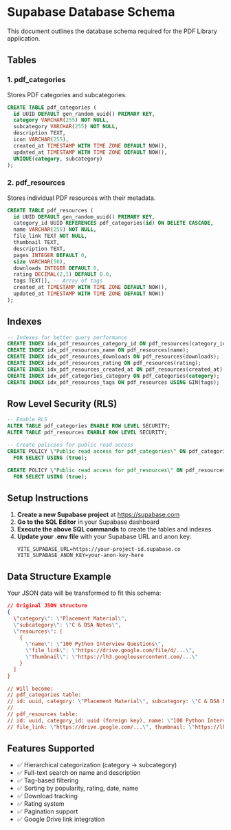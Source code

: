# Supabase Database Schema

This document outlines the database schema required for the PDF Library application.

## Tables

### 1. pdf_categories

Stores PDF categories and subcategories.

```sql
CREATE TABLE pdf_categories (
  id UUID DEFAULT gen_random_uuid() PRIMARY KEY,
  category VARCHAR(255) NOT NULL,
  subcategory VARCHAR(255) NOT NULL,
  description TEXT,
  icon VARCHAR(255),
  created_at TIMESTAMP WITH TIME ZONE DEFAULT NOW(),
  updated_at TIMESTAMP WITH TIME ZONE DEFAULT NOW(),
  UNIQUE(category, subcategory)
);
```

### 2. pdf_resources

Stores individual PDF resources with their metadata.

```sql
CREATE TABLE pdf_resources (
  id UUID DEFAULT gen_random_uuid() PRIMARY KEY,
  category_id UUID REFERENCES pdf_categories(id) ON DELETE CASCADE,
  name VARCHAR(255) NOT NULL,
  file_link TEXT NOT NULL,
  thumbnail TEXT,
  description TEXT,
  pages INTEGER DEFAULT 0,
  size VARCHAR(50),
  downloads INTEGER DEFAULT 0,
  rating DECIMAL(2,1) DEFAULT 0.0,
  tags TEXT[], -- Array of tags
  created_at TIMESTAMP WITH TIME ZONE DEFAULT NOW(),
  updated_at TIMESTAMP WITH TIME ZONE DEFAULT NOW()
);
```

## Indexes

```sql
-- Indexes for better query performance
CREATE INDEX idx_pdf_resources_category_id ON pdf_resources(category_id);
CREATE INDEX idx_pdf_resources_name ON pdf_resources(name);
CREATE INDEX idx_pdf_resources_downloads ON pdf_resources(downloads);
CREATE INDEX idx_pdf_resources_rating ON pdf_resources(rating);
CREATE INDEX idx_pdf_resources_created_at ON pdf_resources(created_at);
CREATE INDEX idx_pdf_categories_category ON pdf_categories(category);
CREATE INDEX idx_pdf_resources_tags ON pdf_resources USING GIN(tags);
```

## Row Level Security (RLS)

```sql
-- Enable RLS
ALTER TABLE pdf_categories ENABLE ROW LEVEL SECURITY;
ALTER TABLE pdf_resources ENABLE ROW LEVEL SECURITY;

-- Create policies for public read access
CREATE POLICY \"Public read access for pdf_categories\" ON pdf_categories
  FOR SELECT USING (true);

CREATE POLICY \"Public read access for pdf_resources\" ON pdf_resources
  FOR SELECT USING (true);
```

## Setup Instructions

1. **Create a new Supabase project** at https://supabase.com
2. **Go to the SQL Editor** in your Supabase dashboard
3. **Execute the above SQL commands** to create the tables and indexes
4. **Update your .env file** with your Supabase URL and anon key:
   ```
   VITE_SUPABASE_URL=https://your-project-id.supabase.co
   VITE_SUPABASE_ANON_KEY=your-anon-key-here
   ```

## Data Structure Example

Your JSON data will be transformed to fit this schema:

```json
// Original JSON structure
{
  \"category\": \"Placement Material\",
  \"subcategory\": \"C & DSA Notes\",
  \"resources\": [
    {
      \"name\": \"100 Python Interview Questions\",
      \"file_link\": \"https://drive.google.com/file/d/...\",
      \"thumbnail\": \"https://lh3.googleusercontent.com/...\"
    }
  ]
}

// Will become:
// pdf_categories table:
// id: uuid, category: \"Placement Material\", subcategory: \"C & DSA Notes\"
//
// pdf_resources table:
// id: uuid, category_id: uuid (foreign key), name: \"100 Python Interview Questions\", 
// file_link: \"https://drive.google.com/...\", thumbnail: \"https://lh3.googleusercontent.com/...\"
```

## Features Supported

- ✅ Hierarchical categorization (category → subcategory)
- ✅ Full-text search on name and description
- ✅ Tag-based filtering
- ✅ Sorting by popularity, rating, date, name
- ✅ Download tracking
- ✅ Rating system
- ✅ Pagination support
- ✅ Google Drive link integration